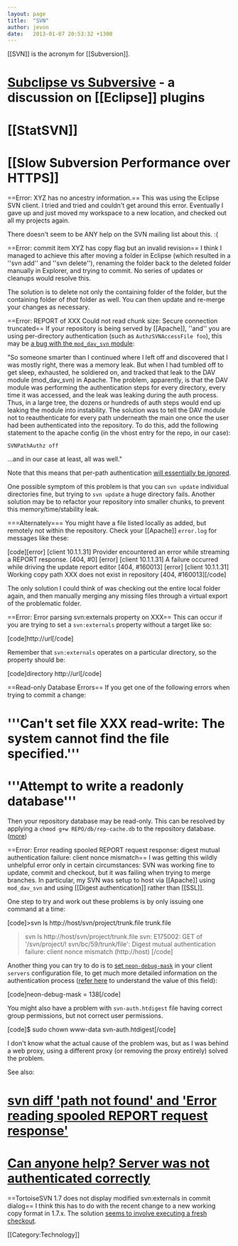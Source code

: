 ```yaml
---
layout: page
title:  "SVN"
author: jevon
date:   2013-01-07 20:53:32 +1300
---
```


[[SVN]] is the acronym for [[Subversion]].

# <a href="http://journals.jevon.org/users/jevon-phd/entry/19739">Subclipse vs Subversive</a> - a discussion on [[Eclipse]] plugins
# [[StatSVN]]
# [[Slow Subversion Performance over HTTPS]]

==Error: XYZ has no ancestry information.==
This was using the Eclipse SVN client. I tried and tried and couldn't get around this error. Eventually I gave up and just moved my workspace to a new location, and checked out all my projects again.

There doesn't seem to be ANY help on the SVN mailing list about this. :(

==Error: commit item XYZ has copy flag but an invalid revision==
I think I managed to achieve this after moving a folder in Eclipse (which resulted in a ''svn add'' and ''svn delete''), renaming the folder back to the deleted folder manually in Explorer, and trying to commit. No series of updates or cleanups would resolve this.

The solution is to delete not only the containing folder of the folder, but the containing folder of _that_ folder as well. You can then update and re-merge your changes as necessary.

==Error: REPORT of XXX Could not read chunk size: Secure connection  truncated==
If your repository is being served by [[Apache]], ''and'' you are using per-directory authentication (such as `AuthzSVNAccessFile foo`), this may be <a href="http://lists.parrot.org/pipermail/parrot-dev/2009-September/002785.html">a bug with the `mod_dav_svn` module</a>:

<div class="quote">"So someone smarter than I continued where I left off and discovered that I was mostly right, there was a memory leak. But when I had tumbled off to get sleep, exhausted, he soldiered on, and tracked that leak to the DAV module (mod_dav_svn) in Apache. The problem, apparently, is that the DAV module was performing the authentication steps for every directory, every time it was accessed, and the leak was leaking during the auth process. Thus, in a large tree, the dozens or hundreds of auth steps would end up leaking the module into instability. The solution was to tell the DAV module not to reauthenticate for every path underneath the main one once the user had been authenticated into the repository. To do this, add the following statement to the apache config (in the vhost entry for the repo, in our case):

`SVNPathAuthz off`

...and in our case at least, all was well."</div>

Note that this means that per-path authentication <a href="http://svnbook.red-bean.com/en/1.5/svn.serverconfig.httpd.html">will essentially be ignored</a>.

One possible symptom of this problem is that you can `svn update` individual directories fine, but trying to `svn update` a huge directory fails. Another solution may be to refactor your repository into smaller chunks, to prevent this memory/time/stability leak.

===Alternately===
You might have a file listed locally as added, but remotely not within the repository. Check your [[Apache]] `error.log` for messages like these:

[code][error] [client 10.1.1.31] Provider encountered an error while streaming a REPORT response.  [404, #0]
[error] [client 10.1.1.31] A failure occurred while driving the update report editor  [404, #160013]
[error] [client 10.1.1.31] Working copy path XXX does not exist in repository  [404, #160013][/code]

The only solution I could think of was checking out the entire local folder again, and then manually merging any missing files through a virtual export of the problematic folder.

==Error: Error parsing svn:externals property on XXX==
This can occur if you are trying to set a `svn:externals` property without a target like so:

[code]http://url[/code]

Remember that `svn:externals` operates on a particular directory, so the property should be:

[code]directory http://url[/code]

==Read-only Database Errors==
If you get one of the following errors when trying to commit a change:

# '''Can't set file XXX read-write: The system cannot find the file specified.'''
# '''Attempt to write a readonly database'''

Then your repository database may be read-only. This can be resolved by applying a `chmod g+w REPO/db/rep-cache.db` to the repository database. (<a href="http://h3x.no/2010/12/04/svn-gives-attempt-to-write-a-readonly-database-error">more</a>)

==Error: Error reading spooled REPORT request response: digest mutual authentication failure: client nonce mismatch==
I was getting this wildly unhelpful error only in certain circumstances: SVN was working fine to update, commit and checkout, but it was failing when trying to merge branches. In particular, my SVN was setup to host via [[Apache]] using `mod_dav_svn` and using [[Digest authentication]] rather than [[SSL]].

One step to try and work out these problems is by only issuing one command at a time:

[code]>svn ls http://host/svn/project/trunk.file
trunk.file

>svn ls http://host/svn/project/trunk.file
svn: E175002: GET of '/svn/project/!
svn/bc/59/trunk/file': Digest mutual authentication failure: client nonce mismatch (http://host)
[/code]

Another thing you can try to do is to <a href="http://stackoverflow.com/a/472976/39531">set `neon-debug-mask`</a> in your client `servers` configuration file, to get much more detailed information on the authentication process (<a href="http://happygiraffe.net/blog/2009/09/23/neon-debug-mask/">refer here</a> to understand the value of this field):

[code]neon-debug-mask = 138[/code]

You might also have a problem with `svn-auth.htdigest` file having correct group permissions, but not correct user permissions.

[code]$ sudo chown www-data svn-auth.htdigest[/code]

I don't know what the actual cause of the problem was, but as I was behind a web proxy, using a different proxy (or removing the proxy entirely) solved the problem.

See also:

# <a href="http://groups.google.com/group/subversion_users/browse_thread/thread/60915473749c5937?pli=1">svn diff 'path not found' and 'Error reading spooled REPORT request response'</a>
# <a href="http://svn.haxx.se/users/archive-2007-08/0202.shtml">Can anyone help? Server was not authenticated correctly</a>

==TortoiseSVN 1.7 does not display modified svn:externals in commit dialog==
I think this has to do with the recent change to a new working copy format in 1.7.x. The solution <a href="http://tortoisesvn.tigris.org/ds/viewMessage.do?dsForumId=4061&dsMessageId=2971859">seems to involve executing a fresh checkout</a>.

[[Category:Technology]]